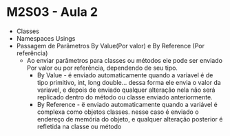 # M2S03 - Aula 2 

- Classes 
- Namespaces Usings 
- Passagem de Parâmetros By Value(Por valor) e By Reference (Por referência)
  - Ao enviar parâmetros para classes ou métodos ele pode ser enviado Por valor ou por referência, dependendo de seu tipo. 
    - By Value - é enviado automaticamente quando a variavel é de tipo primitivo, int, long double... dessa forma ele envia o valor da variavel, e depois de enviado qualquer alteração nela não será replicado dentro do método ou classe enviado anteriormente. 
    - By Reference - ë enviado automaticamente quando a variável é complexa como objetos classes. nesse caso é enviado o endereço de memória do objeto, e qualquer alteração posterior é refletida na classe ou método